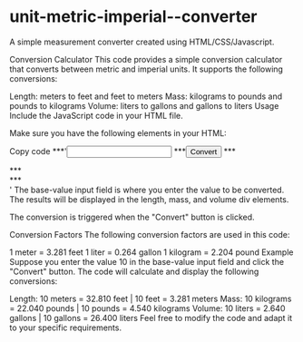 # unit-metric-imperial--converter
A simple measurement converter created using HTML/CSS/Javascript. 

Conversion Calculator
This code provides a simple conversion calculator that converts between metric and imperial units. It supports the following conversions:

Length: meters to feet and feet to meters
Mass: kilograms to pounds and pounds to kilograms
Volume: liters to gallons and gallons to liters
Usage
Include the JavaScript code in your HTML file.

Make sure you have the following elements in your HTML:


Copy code
***'<input type="text" id="base-value" />
***<button id="convert-btn">Convert</button>
***<div id="length"></div>
***<div id="mass"></div>
***<div id="volume"></div>'
The base-value input field is where you enter the value to be converted. The results will be displayed in the length, mass, and volume div elements.

The conversion is triggered when the "Convert" button is clicked.

Conversion Factors
The following conversion factors are used in this code:

1 meter = 3.281 feet
1 liter = 0.264 gallon
1 kilogram = 2.204 pound
Example
Suppose you enter the value 10 in the base-value input field and click the "Convert" button. The code will calculate and display the following conversions:

Length: 10 meters = 32.810 feet | 10 feet = 3.281 meters
Mass: 10 kilograms = 22.040 pounds | 10 pounds = 4.540 kilograms
Volume: 10 liters = 2.640 gallons | 10 gallons = 26.400 liters
Feel free to modify the code and adapt it to your specific requirements.
